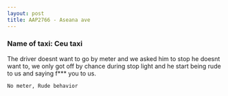 ```yaml
---
layout: post
title: AAP2766 - Aseana ave
---
```


### Name of taxi: Ceu taxi

The driver doesnt want to go by meter and we asked him to stop he doesnt want to, we only got off by chance during stop light and he start being rude to us and saying f*** you to us. 

```No meter, Rude behavior```

